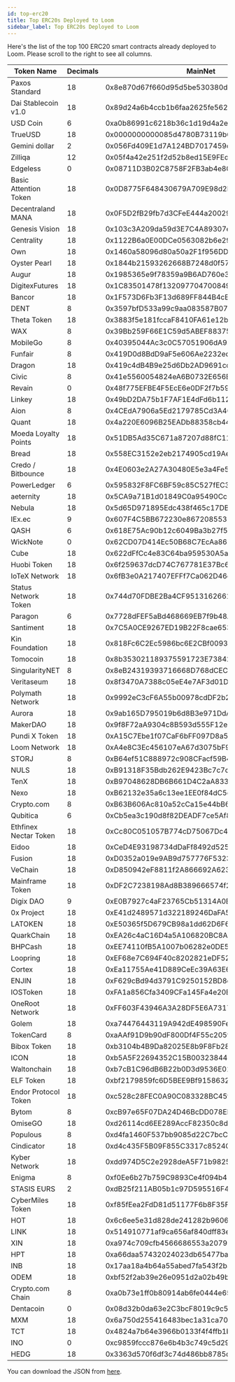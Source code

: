 ```yaml
---
id: top-erc20
title: Top ERC20s Deployed to Loom
sidebar_label: Top ERC20s Deployed to Loom
---
```


Here's the list of the top 100 ERC20 smart contracts already deployed to Loom. Please scroll to the right to see all columns.

| Token Name  | Decimals | MainNet | asia1 | stage | rinkeby-asia1 | rinkeby-us1 | plasma |
| --- | --- | --- | --- | --- | --- | --- | --- |
Paxos Standard | 18 | 0x8e870d67f660d95d5be530380d0ec0bd388289e1 | 0x65250dc7016addd1ce226259e2e60ca8ac13ca52 | 0x56c80de2eafe0086d690b87082472548f7bb917f | 0x9d633be2ff4151e85fc5d6444b5e12f5ae442f23 | 0x08eff0e92291b70cdb5c1cfe81352aca669a9e19 | 0xd443c9cee967b5d068dbf7471c33a2e0bd135f97 |
Dai Stablecoin v1.0 | 18 | 0x89d24a6b4ccb1b6faa2625fe562bdd9a23260359 | 0xa7a7afd25a92671738a5e14f08aae414b0db8bf6 | 0x11d5783f0d52084d53827ace17416199d4ba7780 | 0x6eedb671341db9e5c924389dce67ffcc50cf8a02 | 0x25541c0abf616fe8cca29537c09f602161328cb6 | 0xc377ce132f561364390974af13d4715f8b744319 |
USD Coin | 6 | 0xa0b86991c6218b36c1d19d4a2e9eb0ce3606eb48 | 0x142a1514ca7360af29aae753486c17aaa07fc8d4 | 0xf10e45f706c62fc3b0178daacc18b4fb61cb373f | 0x58bdcf134acd75c5960c4187f5245817d202cdb7 | 0x945320adb4e5716abddcedd568ec2105eb05a76c | 0xbb79321b1284d8d6b2d4b319451912f11c8da34d |
TrueUSD | 18 | 0x0000000000085d4780B73119b644AE5ecd22b376 | 0x9b56293a6e48161b8599260ab73fb335ebc0c8ee | 0x19a5536ad6567b7e98a00609f109d4a376f103ac | 0xc64bf14c79fd61519d92e8542da02e8c03f15444 | 0x1e84d23320dd7b063a7e24ca5832fd07d32abf24 | 0xfa443641b57919a53e87e72ee9fa54dc0ff7bdbe |
Gemini dollar | 2 | 0x056Fd409E1d7A124BD7017459dFEa2F387b6d5Cd | 0xea5c509b66881a70aa7da96c52d6038082ba88e1 | 0xde9b44a887e79b79ad6860d9239f4dda8da18d9b | 0x06f3fc989bd5e82f0456e4908e7431659a314133 | 0xf065cf8752032626ca930381b1ba4d39b530229c | N/A |
Zilliqa | 12 | 0x05f4a42e251f2d52b8ed15E9FEdAacFcEF1FAD27 | 0x8907babd0681ce5fdb336abdd5dab448b3024d07 | 0x7d4c1251dd741d294b294bbe4b5de9c3f5d98d32 | 0xf680f2126f91342f972047dffc76284bd10d42ac | 0x610c7806af36652469e9fe8dad80d262a7598516 | N/A |
Edgeless | 0 | 0x08711D3B02C8758F2FB3ab4e80228418a7F8e39c | 0x5bf80ead998751dd56f28d2b1792b07abdd336f1 | 0x0097d34f9fe2a30c5f7d00cb97b503fe370bf60c | 0xd30c55660c0283b500c27b03b8a1d1dac1066a5d | 0x6eab427eb25c010072ec29ad40e8cd96a8b13515 | N/A |
Basic Attention Token | 18 | 0x0D8775F648430679A709E98d2b0Cb6250d2887EF | 0x122db0664aaabaa9843f43f1262e4eb372495607 | 0x5cad8fc9edf2d28f5d6c604c8daebf757d44fd74 | 0xd305b48d991339c0d49e1dd41400cfd24e70c980 | 0x890b6f2667bda5be3aa576597d12697f850ed0b3 | N/A |
Decentraland MANA | 18 | 0x0F5D2fB29fb7d3CFeE444a200298f468908cC942 | 0x807a51866f5315723288e1f9fe88bf42db34fca4 | 0x9d5dd04317a58a16a33b7730e0c02673039148af | 0x3feac56f0e8e387cdc0d2aaab77c6e65c9ba4498 | 0xcaea5f1b6f0c14a546d66ee1a1d63e67e63a2099 | N/A |
Genesis Vision | 18 | 0x103c3A209da59d3E7C4A89307e66521e081CFDF0 | 0x46f7177f152dcd263491bc02a28430a697ce2101 | 0xe4dbf2f97bf613a780a544f0a1bc3982908ad78d | 0x6e61859840da6d08d4aa6a3e180fd34eed9576d9 | 0x1b2e6c183ab9ebb6e9589c44d1d88076fa648267 | N/A |
Centrality | 18 | 0x1122B6a0E00DCe0563082b6e2953f3A943855c1F | 0x76e21be5527317833c267bb259bfaecc46055b3c | 0xe5426598561c4a73775e784542dfcc01951733b5 | 0x84fe70627d4654533a533a99d11cbcb37f7b3872 | 0x3266884f94b1f50d67b1b55557e9eafb83f8e9c6 | N/A |
Own | 18 | 0x1460a58096d80a50a2F1f956DDA497611Fa4f165 | 0x68e0869c7ca1efc970b696ac4021b5195d152d72 | 0x314f454987da2a572b39e3011c7629fe6cf9bbaa | 0x8ffc6881b1ee1948d5a340d890f05bd618fece27 | 0xe6231694a7034430bab7f10406df34ba58bda952 | N/A |
Oyster Pearl | 18 | 0x1844b21593262668B7248d0f57a220CaaBA46ab9 | 0xef7feb2164546d399f5aa95bd5f3763a9050d65a | 0x7b06c3e820933dd730ead06b8b8702ef929eb526 | 0x0039f64409e3738f3a96e9caf2f6f115230484da | 0xd8778cfe24c967624302bc95d22b62f2e068ce24 | N/A |
Augur | 18 | 0x1985365e9f78359a9B6AD760e32412f4a445E862 | 0xb892a6d2a1e50b2bc2648eae70a57c652ef532cf | 0xcff6aba6d90012ad6e673dd8536a5126432aa9ce | 0xffa8c1b1a6514998d75b41a946219c3fcfba3ae5 | 0xd259b7a5bf28466bbcde1c4cc8cb8b4e49cb6c21 | N/A |
DigitexFutures | 18 | 0x1C83501478f1320977047008496DACBD60Bb15ef | 0x5a7f2c23e0c15a863f9f6fa27df8542e0ac8299f | 0x22d87e9c3f9fb5aa5fb97165b1d9f102927ea8d2 | 0x5cbb25062530f534ea82e0953977013679a164bc | 0x62e66c01c79b40494b2cb1c012af6505aded6b7d | N/A |
Bancor | 18 | 0x1F573D6Fb3F13d689FF844B4cE37794d79a7FF1C | 0x2fa54683d976c72806d2e54d1d61a476848e4da9 | 0xf5ab6209c96749d34069262f8331b67f45b26e9d | 0x7cf1970cccbd308abd45d2967e4f63d8d3b9ba8d | 0x7014736135256c3eae5feb1455f2f0aa17c1e938 | N/A |
DENT | 8 | 0x3597bfD533a99c9aa083587B074434E61Eb0A258 | 0x2b44d4f3b086d4b752d762ec2cf1ab7a0b3bfe44 | 0x5e9f0c62d42bb50ef21278fcd56711d22956cd33 | 0xc08ec1214e603599884b016f9abba41ae22373a9 | 0x7f67ed9c8611693dd8e2d82de48ed926d28fc1bd | N/A |
Theta Token | 18 | 0x3883f5e181fccaF8410FA61e12b59BAd963fb645 | 0xcfaef1552a11acc7794088ea2434c23af8434ced | 0xf7adaec653aa7022d391f9f6e143481428f37bf9 | 0xefb3aafa29a0208f2f4b1820168203e1ded9085f | 0x86021159a7225f0f7ea3d8a5e4f5ada5c02434fd | N/A |
WAX | 8 | 0x39Bb259F66E1C59d5ABEF88375979b4D20D98022 | 0x413db2a16de5d2bd6b4a48be7a772d739932ded1 | 0x5fd461ae0c8c75f69f2df5135b4883e513253184 | 0x9bce72e5215d07065a4483c59da437d70cb827ba | 0xed2e16e0794f28eb8cecf3734bc281222c4519ed | N/A |
MobileGo | 8 | 0x40395044Ac3c0C57051906dA938B54BD6557F212 | 0x6c73a3d880ec475d69576a44705ae24aa5dfaf06 | 0x56c80de2eafe0086d690b87082472548f7bb917f | 0x028e9c39fc1025561440969b85d141491e6d1833 | 0xabd84df4a3dc682ba330e1806456228e791b129c | N/A |
Funfair | 8 | 0x419D0d8BdD9aF5e606Ae2232ed285Aff190E711b | 0x3f2147aac990e11f0b20ca01a1347b41d52739ae | 0x11d5783f0d52084d53827ace17416199d4ba7780 | 0xdca7859d405a04ad7f87d3b5d4511ce7c4b58c3f | 0xd22b495c3470d5ffebe371a48f79ee61a7184048 | N/A |
Dragon | 18 | 0x419c4dB4B9e25d6Db2AD9691ccb832C8D9fDA05E | 0x7aef265be0f7aac7c2fe0343d328afbc4c1253c2 | 0xf10e45f706c62fc3b0178daacc18b4fb61cb373f | 0x974a571845c403b71ab4433edcb11daecae3f4f3 | 0x9458d037117faedce1510de90236a5c900c3e37f | N/A |
Civic | 8 | 0x41e5560054824eA6B0732E656E3Ad64E20e94E45 | 0xb8357e4deb282fb20bc6da6a18f21f2da546149b | 0x19a5536ad6567b7e98a00609f109d4a376f103ac | 0xeeed0e6127bcba10fda2cbd5902a0f8043762a45 | 0x2956237dc0131a990a4b39ee7cf6b067a221e887 | N/A |
Revain | 0 | 0x48f775EFBE4F5EcE6e0DF2f7b5932dF56823B990 | 0x10be98eecd6b3d7014cf5b89c43e450045469b61 | 0x3e442b4837f9128d9686614507cc244758817b5f | 0xbf2fdb0e10b133cc6fbcf9b1409244c3ff650543 | 0x8eaaf5654be6411aa25669ab8756698640246acd | N/A |
Linkey | 18 | 0x49bD2DA75b1F7AF1E4dFd6b1125FEcDe59dBec58 | 0x8bead1c163c96b4ea49a3c39c6657df46e64a29c | 0xaf84bdfc6acc1c7c0091ee162f252c3a72bdc625 | 0xaf72c360355b1fb35785c2b93da18454299672fe | 0x23b251ef39f95667ff355a2e8da1064ca3899a21 | N/A |
Aion | 8 | 0x4CEdA7906a5Ed2179785Cd3A40A69ee8bc99C466 | 0x5cf089739333d71649c5c98712030c79646ff8fd | 0xd5a41496ca3d518389437b644863fae8aa8d47d2 | 0x4ac12a2e134f7ced0203a84f6c738a5c192a5a6e | 0x4d98e7fb96c51d3bbca96225e6c5838ab20adaf5 | N/A |
Quant | 18 | 0x4a220E6096B25EADb88358cb44068A3248254675 | 0xa534b81ce09e0bdbe0a7a6fc016bd39d2a780852 | 0x216588df24e93a7ef40a35642484d16e13f82941 | 0x373704457a757a61df60cdc654d4601cef6b7afc | 0xa67035736573e6514e71fcf6343ed694eb284296 | N/A |
Moeda Loyalty Points | 18 | 0x51DB5Ad35C671a87207d88fC11d593AC0C8415bd | 0x28b400a692e521284d2755443fc368b650706898 | 0x10001e069cc08856f09fd321827fdb0edaf9b003 | 0x46228ee982e9b0e4485090eaa5508bf10fa77d40 | 0x406c1015ec83dee1f917d618fc91ae25b29db19b | N/A |
Bread | 18 | 0x558EC3152e2eb2174905cd19AeA4e34A23DE9aD6 | 0xeef9a60109352e01912cdbcb5133f7af2646fc37 | 0xf8ec62d6804b2280d4bdfe65811b7c5c13773c32 | 0xba344ccf5c2b403eba5c7bbf55716f5645045f00 | 0x28d9c69b293b339834053fe8e3a52c823df18d1b | N/A |
Credo / Bitbounce | 18 | 0x4E0603e2A27A30480E5e3a4Fe548e29EF12F64bE | 0x36c8afec79b6b9fca2781b17355f0b2a19dd1136 | 0x04d42ee1a41d810ca9e29958c2b63e30df6f1fd1 | 0x09f44bb0e1d14464a2fc13d22d61a9fd71205629 | 0x0b4aab112da7f84d4114c07b33b93b046605d555 | N/A |
PowerLedger | 6 | 0x595832F8FC6BF59c85C527fEC3740A1b7a361269 | 0xc212c8c42b2a6dc50bcb837133193cb9b4682c98 | 0x3f1691cfbcb322af756db7820e22df4f226fb84c | 0x6ad9b85a59a1e61a7e18cb9f8f7097b33b314a68 | 0x9c20ed2c8d2a6e30401cb186b2232702fc4b37cd | N/A |
aeternity | 18 | 0x5CA9a71B1d01849C0a95490Cc00559717fCF0D1d | 0xb2453432c23c8ef08d2c0b40755ddc9d583fe8e8 | 0xdd3d2fc7a6cebf1732f2dd8a868ff1bcab461b9f | 0x0e8aa9f946771899534b404e82395aa67eb7d58f | 0xa3b7813fa7e1ee5a35354e72a1a78854ac36eaef | N/A |
Nebula | 18 | 0x5d65D971895Edc438f465c17DB6992698a52318D | 0x9d95e4d59d9785685a85008f5ccddb15ab728e54 | 0xebef9a60161b683d8814d7098b7511821d6fb0d2 | 0xcc2e365b73199bdb26e82ba47409291933ffda56 | 0x4461ec10f777787344b220b0a71f35c40227397e | N/A |
IEx.ec | 9 | 0x607F4C5BB672230e8672085532f7e901544a7375 | 0x42e1465be55815d9a22d7b26d9c8f0a79ce83317 | 0x17a31c443db471c72b75d7831d4fc9d8bec041b0 | 0x05daddca3e40a200a64ec2812b2ed9dcf7dad581 | 0xb90e17f09d7189052a52c21d92e4906a735ab26a | N/A |
QASH | 6 | 0x618E75Ac90b12c6049Ba3b27f5d5F8651b0037F6 | 0xae1000f8e4a310c2d7b510fabfbafd4036625df8 | 0x4cdc10f1be789499ff8c5487387ecb09e07f1ab9 | 0x65fd14137e23b9fc68ee238ae42c55805230b817 | 0x9b112db9df8ad3f1f26e29b7c42d78f4cc651237 | N/A |
WickNote | 0 | 0x62CD07D414Ec50B68C7EcAa863a23d344f2d062f | 0xdfab2a8dda5a7f2c53f111a697dc485a7eeabbd0 | 0xe5bcdff289c04fdd1848e3ae0579e662fba53b8c | 0x7a3431e623712afa6e7b932d301f361a711efd22 | 0xb04e0c7c7bb57ebb64e0ae5c8d9fd8d8766da1be | N/A |
Cube | 18 | 0x622dFfCc4e83C64ba959530A5a5580687a57581b | 0xdd4adc9fb78ce7899e28c259ca85f835f5e622ec | 0xa0868cefe5032d0d8edc42bf1d5930eb3c2da9de | 0x5a217dad3537202177e3c60fb3234d915b42653c | 0x4d84fb1ff2aa4efe01acfcaa95a647bb1f4cf55d | N/A |
Huobi Token | 18 | 0x6f259637dcD74C767781E37Bc6133cd6A68aa161 | 0x7d0815d457adb31c32aebf8c2cb487cbe8a8b466 | 0xae89c901df49d8c956109b0713bb2df82a661287 | 0xeef642a581044bc07f59fe3accb89ba3966e7dfa | 0xfb12898f9ec46b3919b3fc7d9123c7456d107c99 | N/A |
IoTeX Network | 18 | 0x6fB3e0A217407EFFf7Ca062D46c26E5d60a14d69 | 0x6f57ef2fd5976f7ad9f1a15384c48b6372283a13 | 0xdf03ccce94c91c9a274b7549e7acdd29bf8d95d3 | 0x4de7f97bf5a407fd28136cacf4eb97275c0fdfc3 | 0x9b8c513cb3f7082fa54265587d957c348bf09d95 | N/A |
Status Network Token | 18 | 0x744d70FDBE2Ba4CF95131626614a1763DF805B9E | 0x923e7307e325778eca304acc82babdef9f53c740 | 0xebe247f0eabd37c7547cfe1a690a5d76992e9c45 | 0x1e59ffb27015133302f7a4898e9d021acc57dca5 | 0xd6f81dc2f990e343f473fbec3e8a65ea2d43d9c7 | N/A |
Paragon | 6 | 0x7728dFEF5aBd468669EB7f9b48A7f70a501eD29D | 0xb11653b62a54b4da9d67651d5ab6ab008a81d240 | 0xd62b70b4237bacf8d9f83fe42bf680b151435cdc | 0x6066cea107b2f377be8f5b407f8520c88f90210e | 0x67a1ff3375a77e6e1a9ecfa6797cb08445052f38 | N/A |
Santiment | 18 | 0x7C5A0CE9267ED19B22F8cae653F198e3E8daf098 | 0xac61ecf74cf91151ea93155a173aba96928c70d9 | 0x53ef805dea52ec7af06368f1ce921de590c47362 | 0x1fdc7b5989917e3a4f1dd9c0566e04aea5321302 | 0xe97f12d89528801ca78c16ba1031c9871291649c | N/A |
Kin Foundation | 18 | 0x818Fc6C2Ec5986bc6E2CBf00939d90556aB12ce5 | 0x4200727854eda3e12009d18b4bbcbd3cf595aa1c | 0xe456d44b04ee3e18e416f0b4224a0546cb09ddd5 | 0x4d199e13d0721f37d16d1616eea43dd33d50a15d | 0x63862f0f87966813471c206de57718f0f984a20a | N/A |
Tomocoin | 18 | 0x8b353021189375591723E7384262F45709A3C3dC | 0x6b50e5478a2656bfacbb994e3170f0b08ec72f2a | 0xfe330ffbe368fdd2af4f38ef2fb58e5e9180b9c5 | 0xd3395bedfdd1cf627dc1377516c7af02d52b5a5d | 0x06e39927f5bf3f96703d98eb1ec7326252cce88a | N/A |
SingularityNET | 8 | 0x8eB24319393716668D768dCEC29356ae9CfFe285 | 0x7af6d270326b0ae94d99039c382316df340fd793 | 0x7e279831c8995bda13ef923c25b7d74b58487031 | 0x55a8f32fbc642bcf3184f611b663b7cdd0b5115f | 0x978ee98b89396b1a8e397b74fa6d78eac8184ae1 | N/A |
Veritaseum | 18 | 0x8f3470A7388c05eE4e7AF3d01D8C722b0FF52374 | 0xe07b3d19e9fc67c74964e1e2ba9179a2a6ce1a4d | 0x66c509a53e69030a5f822461f15b11f572a0701e | 0xf016e35f45441a362292768102f2bb80c8edd258 | 0xd26655b53e41249a7dfedcd1466f990a054eb916 | N/A |
Polymath Network | 18 | 0x9992eC3cF6A55b00978cdDF2b27BC6882d88D1eC | 0xc97329f6cc2fb3c8e19839be599d1123fc630a12 | 0x25b307d0a4050909bedb90e3a37aeddcf82d697c | 0x6de5e47ba49d0f7d428b58cea0c9234e32d81807 | 0xc174fbf06fd18ab8609f354d29d78448de01a794 | N/A |
Aurora | 18 | 0x9ab165D795019b6d8B3e971DdA91071421305e5a | 0x4730cc8fac5628163058e1fd8361d08a615dff1d | 0xf3e73d9e5de2cdc7ecb0ab993bf5061f8469b1be | 0x9a5e88f6486eb2e75a826c56569b23284d5741f2 | 0xa3a148d8e66dbfd13f0e61af31ae1f0decf1e5ff | N/A |
MakerDAO | 18 | 0x9f8F72aA9304c8B593d555F12eF6589cC3A579A2 | 0x740d8be133ead3af43eadf9d8df174e4e1c6db25 | 0xc54569fa56bc1ed684cceb216f538bcc16e6cc27 | 0xdac43a6ac8ef799e460edc907172ac7acf80555d | 0x99a706b317b3a7c17cde604be6dbc9aca5041451 | N/A |
Pundi X Token | 18 | 0xA15C7Ebe1f07CaF6bFF097D8a589fb8AC49Ae5B3 | 0xfdd33c963b0ed431384393a199c4169c730af058 | 0x0e1ff2bc6f80b343e1cd81c75c1fb09163a847b7 | 0xc86989a383d597c19b0beca63ce661008ce6a66c | 0x978c0ba5d9bdb709e40a8662de2d87b2ab543df8 | N/A |
Loom Network | 18 | 0xA4e8C3Ec456107eA67d3075bF9e3DF3A75823DB0 | 0x29245dca86eca9f7aca25ab09df5c8d426657dd6 | 0x82250ba4f6111da312e1f6dbbf01c3e9475c4c23 | 0x53317a541c4ed05b304eb6212c06c92ffd22212d | 0xda43bcfb07111c049809aea9165e27bbedbed59c | N/A |
STORJ | 8 | 0xB64ef51C888972c908CFacf59B47C1AfBC0Ab8aC | 0xbec0135660bb97f8ddc04db7b224cab3752286bf | 0xdfba675c0cdf3dbb76e23a06c5fbbae028ba5a22 | 0x52d47e5e118075f1c36a8a7d651a619a5894d77f | 0x3d53d757dd0ff274b9f9b04117e935d770e46fd4 | N/A |
NULS | 18 | 0xB91318F35Bdb262E9423Bc7c7c2A3A93DD93C92C | 0xe697c3046b52772d7c9d2b07866f7b8780842cf1 | 0x2981bd504a82ee930fa1382a378da2000b302880 | 0xd33d5c9e4345b15361b72f3ac054f38e6549a25a | 0xae054e5dd671a4ed28434ad6d9cc24c3c5f45b7f | N/A |
TenX | 18 | 0xB97048628DB6B661D4C2aA833e95Dbe1A905B280 | 0xad6f561a5c59992027a65628d38434340f1daa3c | 0x1113bb3cb7f5bf254de31ad2f969e7e165960373 | 0x6eaf790ead8299f6a29f968fea2254336e254846 | 0xed4efd87596f00d7446f7407719ce0156a23aff5 | N/A |
Nexo | 18 | 0xB62132e35a6c13ee1EE0f84dC5d40bad8d815206 | 0x5f20bd1c347402f27a321cf34f00696504c32373 | 0xfb35c461202b96818fea5c836db5037b78bd3730 | 0xc7f7f4db7048fb4d1f08d49943116233a1094851 | 0x09e695bd8555fd3d8c90ea2f18136797f3a1dea7 | N/A |
Crypto.com | 8 | 0xB63B606Ac810a52cCa15e44bB630fd42D8d1d83d | 0x4f9c7e06911ce2a6a5290be81ce01d05eb8e8704 | 0x56da785b2fe996be3cf7d1069cc221df5d23048b | 0xd90179205c3ede9d018e8d1347ecff101d76962e | 0x234d48281a4e1baa02589ce22cdadab96d780f80 | N/A |
Qubitica | 6 | 0xCb5ea3c190d8f82DEADF7ce5Af855dDbf33e3962 | 0xb1a378054461aa9939002bf32e6e517ad9b96bd1 | 0x311ae5e28771c228410585dbe76accb21e05d26e | 0x810b818ff37fbb43aef988cd0cf28d03319b3544 | 0xd1589946670362a0431c804ef880d453ee98b662 | N/A |
Ethfinex Nectar Token | 18 | 0xCc80C051057B774cD75067Dc48f8987C4Eb97A5e | 0x2621f229ac87433b90f65382ea6836f87c818f59 | 0x41f25e466b897024fa0c99b7cf755e1416814118 | 0x431b01539f2fa0c092bc2286027c144ffddd7029 | 0xaffbf75671f2414e7016c3c386d211428ece3eb8 | N/A |
Eidoo | 18 | 0xCeD4E93198734dDaFf8492d525Bd258D49eb388E | 0xa2adb3eed141b0ce7e4895af6453147c686e1075 | 0x7f3798f397e67ffb3f461633976331eccde47459 | 0x46612efd7dcf4c639493076c6328a20e7136f55b | 0x36816b15c21c453d220466d90ccb02e450004184 | N/A |
Fusion | 18 | 0xD0352a019e9AB9d757776F532377aAEbd36Fd541 | 0x7f1b123f9c689178e1940dc984ac929d087ddc0b | 0xdbf74a3e79aa6ae9c75bd31e28d7d375e6192188 | 0xc944a3f055e3fce39a14b8550b84cc75be6cbf01 | 0xb85f0241f9ee63e987ae9769dfa458d0c57f8c61 | N/A |
VeChain | 18 | 0xD850942eF8811f2A866692A623011bDE52a462C1 | 0x91a942a3f59b548c72a7b28b6fe1a1fde2828dae | 0x496feabcdcd036c3654110ddc2f0afe16c5468b9 | 0x98cfd05a27085c5b4cfdfcd4bc9aa7826b2a4664 | 0x9e46348b62e4089bddf8c0cb240e38b803a1034a | N/A |
Mainframe Token | 18 | 0xDF2C7238198Ad8B389666574f2d8bc411A4b7428 | 0xd478c9c480b037e518429e3d1a80f74d861e4843 | 0xd338144011a1d82dd07dc3f2cb2027046939909d | 0xfa2d91d7e4e23fedf56a1965dfa67a150afec557 | 0x9e8029602b8b8800040eb07d9881b65767330e57 | N/A |
Digix DAO | 9 | 0xE0B7927c4aF23765Cb51314A0E0521A9645F0E2A | 0xb24c4b03a66db008a597627b7ea1179e20967485 | 0xf59725c9aeab1a4c788d4519affa4de364bdefbd | 0xdbd9e8b09d2edcedb3e5f99fbfd9c46c13d411b6 | 0x26e5219456d97c4259ae9b316883e4af44426472 | N/A |
0x Project | 18 | 0xE41d2489571d322189246DaFA5ebDe1F4699F498 | 0x033ab6938f294a9f15a13c9f7a2eba7ab72b5da0 | 0x6c621e82e658bbf1353e1ae4d24977335cf36368 | 0x7b6b75a8ff021a8668370f156ebcc7fec39be4f8 | 0x671134c2800730abea625779555665fd547c0143 | N/A |
LATOKEN | 18 | 0xE50365f5D679CB98a1dd62D6F6e58e59321BcdDf | 0x54a5e45e7b6907021b6b22f4264bc8055c7a355d | 0x723dd89911fd0fba80d4c9c1a0b748ede4a2cb99 | 0xe69bd9c255e72a78393d6f22d3d7784fa0879826 | 0x6c4a6c524d908361f30a09c974f1afb0a64e4f5c | N/A |
QuarkChain | 18 | 0xEA26c4aC16D4a5A106820BC8AEE85fd0b7b2b664 | 0x0533f42699e9636be7d91f11fa4def88207ec126 | 0x723625199415e281ca60dd12e2844c904eae4666 | 0xdbb3f5fcef74bc6b41780cc7abc3112c68a3c849 | 0xac35daa870a2437641729fe1f443ba2dc6d81e7b | N/A |
BHPCash | 18 | 0xEE74110fB5A1007b06282e0DE5d73A61bf41d9Cd | 0x6ffeb89d8ccf075162072637da2e9ac1c85805d7 | 0x3c43e43ce64b0403d64f28adfffdc63aab50a807 | 0xb421799c232b491edce071323ec13dd1ba384a77 | 0x56acc8efc17c5abcb9ec2fd99d13ba439e08786d | N/A |
Loopring | 18 | 0xEF68e7C694F40c8202821eDF525dE3782458639f | 0x2b1c76a919699bd6f7e08997e8f2ed9687e459c1 | 0x5f43c8ea0c371d9e333da421aaf242b890e99ccd | 0xc47200cad786eabe4d6473a1378b587bc57ea103 | 0x6c8468d3c2321c0ee5551874d4ac299b3c6d9585 | N/A |
Cortex | 18 | 0xEa11755Ae41D889CeEc39A63E6FF75a02Bc1C00d | 0xbe62505335fb93c4e0083f243748122459cd708a | 0x002eeb223d56c192915fe378c4ee0936effad41b | 0x86e73b60aa23c0840291d4442eeb3c6d57d20c21 | 0xf4e243e195d4aa97920ab1cda0988d56a1035dd4 | N/A |
ENJIN | 18 | 0xF629cBd94d3791C9250152BD8dfBDF380E2a3B9c | 0x79edd3507682825e0829acbd9df5a6ca031954f3 | 0xb1c6241de6c574aa2296d7560b1907c69b597c30 | 0x69ef5f2f77ed5ccecfaaaa0a0ccd60acf9ff04a5 | 0x8f6308fea2c56f3c99ac30e7e6ff9aad5fecee4b | N/A |
IOSToken | 18 | 0xFA1a856Cfa3409CFa145Fa4e20Eb270dF3EB21ab | 0xfdf60026c2180f57767b992e347c2f18e124b253 | 0xb3d6bba49d2bae5b4af826a956a5fd8751ffab0c | 0x53710bc8fd7fd9cc90e2fa81ca063fb2e8b46f4e | 0x5a14da8c192199b69e1591e7a4defabe4c5ff6d9 | N/A |
OneRoot Network | 18 | 0xFF603F43946A3A28DF5E6A73172555D8C8b02386 | 0x9a7dc3b3a0c7ffcb1db459795de1ba9ffda2814d | 0xca33b6820ba02f1fd276081a4b1174fe4c4ee81e | 0xf4fa74e7cef95ada3b626fcb90cb63a15ccfa257 | 0x3ba55d49739ade590be5e38aab2f676592f64f64 | N/A |
Golem | 18 | 0xa74476443119A942dE498590Fe1f2454d7D4aC0d | 0xff33b78487a755c7c3922f629c5598fedecb0514 | 0x2fd53606fcb702b384565850896f10604b6d4fa2 | 0x73f70f42891791041146fd59e0d7d72286064081 | 0x5a18dd864bb8b850a7dd6c284c5070a5e055a641 | N/A |
TokenCard | 8 | 0xaAAf91D9b90dF800Df4F55c205fd6989c977E73a | 0xcdebaa41decd8cc101a0be87d9728192aef02098 | 0x02e844dafea6b20f54f9917a3e24a470d59c8e6e | 0x19d4c5fabcce2f0fe3fed38e36c8d17d3bdbd8c8 | 0xa805587870b78b3ce2e397bda8a2d5e832692c56 | N/A |
Bibox Token | 18 | 0xb3104b4B9Da82025E8b9F8Fb28b3553ce2f67069 | 0x28d8d0a9bc5ebd231d7b514decef31f254b279cd | 0x1713139c9ba52e253a67f57748a949568ca6be4c | 0x27308fdd1ed1073cbcaf0f9c464630f4be202e8f | 0x1668e5877231642f690827fb6a2bb61a530ee0dd | N/A |
ICON | 18 | 0xb5A5F22694352C15B00323844aD545ABb2B11028 | 0x355f5a063f6834e32fd55cbc8a753a70ca05edff | 0x76b20b7a58d8ef389f3a6da674659d9a992a9bb9 | 0x7d138625cd2647cae68f8b7ec43de8902e6136ad | 0x56f570fa234a2f85ea5b21220f6137d8c0928644 | N/A |
Waltonchain | 18 | 0xb7cB1C96dB6B22b0D3d9536E0108d062BD488F74 | 0x87bb26816bd3593f85b19ed4a0a15d0e1ede19a5 | 0xc5e5ac836cb203e40f5542173c4ac5d95ee50303 | 0xea4b8a5d15ace2925cac7549bd3269957073ba77 | 0x940997a1d8293b349d0224ba3aa255b4c57ce044 | N/A |
ELF Token | 18 | 0xbf2179859fc6D5BEE9Bf9158632Dc51678a4100e | 0xc48fa15059103be3014164136a4e2c350657a1a2 | 0xa0493d7827632424d31fbc82f725a52bf65027a6 | 0x9af55543ad2c84e78464cf7bea5d76bc4f608c00 | 0x7d2ce5c8004af87cc5a927816fc0afcfd6b68de7 | N/A |
Endor Protocol Token | 18 | 0xc528c28FEC0A90C083328BC45f587eE215760A0F | 0x5a71c655140ffd97bd86c3e8a18d2591c4b4705c | 0x51c7d6766643f451471487674d926863da5647f3 | 0x84c20178d0386a3c0d8a55cf62b6cf41c66387a2 | 0x729cd0ab33bda7a855c154b7d4df5605262da5cf | N/A |
Bytom | 8 | 0xcB97e65F07DA24D46BcDD078EBebd7C6E6E3d750 | 0xb21b5b5652963fe43639bddab2b89ee22460642a | 0xc02a6c1bd48d1563921b96e054fd00207ddda19d | 0x98e092a2f8d3d8a64894b21eece4d6c8b1181827 | 0xb0581c8e1f0a75750e847ac03aa195330d569bcb | N/A |
OmiseGO | 18 | 0xd26114cd6EE289AccF82350c8d8487fedB8A0C07 | 0xf08a011b429254af54d04af6091d8289df3ba946 | 0xcdc7d036b0d647215d1bb0520696e04fb901725e | 0x6d40c2cd6c2d73500efbd74555a9e28ed8c7bfda | 0x50a71f0fa0dcd62aa60a8517f175505fd8a14172 | N/A |
Populous | 8 | 0xd4fa1460F537bb9085d22C7bcCB5DD450Ef28e3a | 0x651c56b7a24a49211090ec8738ce93bf6d7a993c | 0x236c80222bf244a17d0df722e6330a2df200b86d | 0xbc1317d2f5fa9135f1ce328f966a7d75dcccf0a5 | 0xe86da4a8eab71d8f825fc508b635bab0c6ba31ff | N/A |
Cindicator | 18 | 0xd4c435F5B09F855C3317c8524Cb1F586E42795fa | 0xa25e9f8be7d757d6bfcea5e34715b82bee1d2dc3 | 0x7c781878ddb2f401b6e2a7eca50f625e8dfbe962 | 0x5183008a8cf694184da634deca701431b263b05f | 0xdeee4f9150875a5ec4538591ea2373f50e042e8c | N/A |
Kyber Network | 18 | 0xdd974D5C2e2928deA5F71b9825b8b646686BD200 | 0x0a89cc749ec6f9792c0dd42aa611f816fb3f9f68 | 0x22a800e7e6de53df5fe794fe91b300e844c0a6d4 | 0x90ec6bef0da5551f5087cca7e82422343c0a953c | 0x91762983a27e56dcffe4b13a82e71545c581ac2a | N/A |
Enigma | 8 | 0xf0Ee6b27b759C9893Ce4f094b49ad28fd15A23e4 | 0xb293d102a3a58b159806bb13c96241f3fb387dbd | 0x80043dc153d01a088018013e426a7314cc031aa9 | 0x92e8b7f9903535b3469af7dd6fb7e20217a953da | 0x361538e551f7bcac59f98f2bd2992f23e284097a | N/A |
STASIS EURS | 2 | 0xdB25f211AB05b1c97D595516F45794528a807ad8 | 0x82fb45f70b1f0d653d16c31107b638584406ee3f | 0x393740ccde8a254c19cc9f0402cea50d777201a4 | 0x24502deb7f40f2872ee6e769bb18f482353b63fb | 0x9b97118d7dd68c1a1ce91d32b23105f5641acbab | N/A |
CyberMiles Token | 18 | 0xf85fEea2FdD81d51177F6b8F35F0e6734Ce45F5F | 0x2e5bd3d03257c283aafcbe81aabb0cf2db027801 | 0x8376b670e664c6e9876adbaacd0773098f65d44f | 0x5c2a1da19e9d6de538c0e75c824d439e1133aa6d | 0xe16035815b5b34d28410f8e8b2f648a6f4e79221 | N/A |
HOT | 18 | 0x6c6ee5e31d828de241282b9606c8e98ea48526e2 | 0xeb12431649b7bd0478253b7c98003463fe3a6761 | 0xf4de19921d94d336a36818a408eaafc6aaba2ee8 | 0x6a48785204a34f7cd9da8ade214f589aa6927b76 | 0x44dc857bc48b742585c3286247bf9f4b5a7b5abc | N/A |
LINK | 18 | 0x514910771af9ca656af840dff83e8264ecf986ca | 0x5c0eed5670fa1e3d0487193b01ad3dfee35fa78d | 0xec2007716a382bde7e21034cdf788292eddd22d1 | 0x946dcf83a2831d8ae25b7029140984029bf97bfd | 0x855bc6999642b5d26b02460ce1643f1a238c454d | N/A |
XIN | 18 | 0xa974c709cfb4566686553a20790685a47aceaa33 | 0x64f8e52d7fb979a12c2d18201909f483d9a9dc31 | 0xf108af7fed07155da7428282447f362cbe44d388 | 0x8951978553cf4d2c804022daa8b17e35b97a6829 | 0x4e9f5e3821d28051c267402dc6e4aa12b2e6e502 | N/A |
HPT | 18 | 0xa66daa57432024023db65477ba87d4e7f5f95213 | 0xd9c20b9e173c993d6dcd298610e81ec55db21341 | 0x22c7399dbaaf61447a0c403e66e8ef450098fbec | 0x3d5a6bfab8ea8a4bc8823f39b2399932442f5d2c | 0xb8707dbd1dc3ea6323b4fb8456b3bfc68039dd2c | N/A |
INB | 18 | 0x17aa18a4b64a55abed7fa543f2ba4e91f2dce482 | 0xc3fa0881d62ea334c14ba22e23e7df3fecd94636 | 0xf396bdbe1c4916eb6d3ebb5f4c60e86565ff9257 | 0x1da75dd9338789608e1e057c3e85eb7a469d098f | 0x735a3441fde956b754be573b4930a381f9da44b6 | N/A |
ODEM | 18 | 0xbf52f2ab39e26e0951d2a02b49b7702abe30406a | 0xa373dde8550bbb6134010850c0e45f24bf3860c9 | 0xd256eff515a24996e5968821a34d41662a32ff26 | 0x633f5593c4aafba04573c59b75e2f17381825b7c | 0x2fec4496b1fba9cd922ebf6e7e9dffa5b1399b57 | N/A |
Crypto.com Chain | 8 | 0xa0b73e1ff0b80914ab6fe0444e65848c4c34450b | 0x09f2b8aa65b70e5e96447d10726c6b74ef609db6 | 0x38e46fc7921e03deb42eb7fd41efce38d87cb562 | 0x5de3a9b4205d89df870944f189771a1ec06a27fb | 0x6b34fde8e26828941d84465652b707a5d70595e7 | N/A |
Dentacoin | 0 | 0x08d32b0da63e2C3bcF8019c9c5d849d7a9d791e6 | 0x77fc760c5280deb0982a917b2000afaf52d3840e | 0x74e3e862ea35f0f3ecfce130ce8f61b12cac950b | 0xe74175126340ea244a9da045214cfccfe2d2de15 | 0xe1b0448dfe3c7fed1d62382f31079f2441129f34 | N/A |
MXM | 18 | 0x6a750d255416483bec1a31ca7050c6dac4263b57 | 0x3f66267951c26bb56da4eb1758a23a28653fce52 | 0x5dbc4e2ba686c5c46cc1653b8bd59fe3d8eb105b | 0xd02a6bdb4046fd76bce874ad4e22bbc0d93981ba | 0xb5ba4d64ee06106618dfff23844fe20fc1970a7c | N/A |
TCT | 18 | 0x4824a7b64e3966b0133f4f4ffb1b9d6beb75fff7 | 0xcb24100d5ef6748ca0e6f6ae923655aeff15fbd9 | 0xede70472f54b12609fb70ed885900d5f2f4df7db | 0xbc4688ace87e5f1f24f885afb79353cf3029653f | 0x3ce2ea505b6fa713d8bb3f521b88abfa860b0bdf | N/A |
INO | 0 | 0xc9859fccc876e6b4b3c749c5d29ea04f48acb74f | 0x061cc8e2c42aabb671873ed57f93b1b7e793638d | 0xaab868b9aaab8ba564751193a985fd07f2a9dad3 | 0x846706cb93f371eaf1b55eb91de2fffdca0dbcf9 | 0x5bc98f3675f71de2ce0b73c67e7b3ccbad4a6f45 | N/A |
HEDG | 18 | 0x3363d570f6df3c74d486bb8785d3ebfb9e2347d3 | 0x26a075bfa6a1265bfc44ef4d3c6e8162d2bfc3c0 | 0x8de3a76fdbe03924a5b4a503cfe72aaa524726aa | 0xefc3ebac12b5568ef437c292a4e5dc475f2ba5d6 | 0x6407fc0a7800b7cae49c20e83df88788332033ea | N/A |


You can download the JSON from [here](/json/topTokensList.json).
